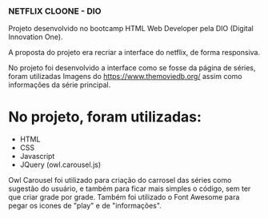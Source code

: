 ### NETFLIX CLOONE - DIO

Projeto desenvolvido no bootcamp HTML Web Developer
pela DIO (Digital Innovation One).

A proposta do projeto era recriar a interface do netflix,
de forma responsiva.

No projeto foi desenvolvido a interface como se fosse da página de séries,
foram utilizadas Imagens do https://www.themoviedb.org/ assim como informações da série principal.

# No projeto, foram utilizadas:
- HTML
- CSS
- Javascript
- JQuery (owl.carousel.js)

Owl Carousel foi utilizado para criação do carrosel das séries como sugestão do usuário,
e também para ficar mais simples o código, sem ter que criar grade por grade.
Também foi utilizado o Font Awesome para pegar os icones de "play" e de "informações".